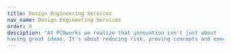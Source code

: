 ```yaml
---
title: Design Engineering Services
nav_name: Design Engineering Services
order: 0
desciption: "At PCDworks we realize that innovation isn't just about
having great ideas. It's about reducing risk, proving concepts and executing them."
---
```


<text-image image="/images/services/design-engineering-services/des-1.webp">
<template v-slot:left>

## We turn big ideas into the next big thing through  "KNOWING"

At PCDworks we realize that innovation isn't
just about having great ideas. It's about reducing risk, proving concepts 
and executing them. Reducing risk is about gaining **knowledge**, about gaining certainty. 
This is about knowing enough at each step of the process to go onto the next step. This is 
what the Toyota's Knowledge Based System is all about, as detailed by
<a href="/the-knowledge-creating-company.pdf" target="_blank">Nonaka in 1991.</a>
We have been followers of Nonaka's Knowledge-Creating company from the start. 

To guide you at this crucial stage, we employ a winning approach to product
development, which is *iterative, multi-step and knowledge based*. This includes 
gaining knowledge through research, conceptualization, feasibility assessment, 
establishing design requirements, preliminary design, testing,  detailed design, 
prototyping the final design, prototype-to-production planning, production, and finally testing again. 

No doubt, the best way to test a theory is to see it in action. That's why we're
committed to getting physical fast and testing to validate.

</template>
</text-image>

<image-text image="/images/services/design-engineering-services/des-2.webp">
<template v-slot:right>

## Experience the fast and
# The curious

With a fully outfitted prototype lab just steps away from our brainstorming
facilities, and an extraordinary team of curious-minded product design
experts, we can help you design and build just about anything you can dream up.
We also offer a wide suite of digital tools to proof and test designs,
including finite element analysis (FEA), multi-physics analysis, and
analytical and mathematical modeling.

So, whether you need a look-alike model, a test apparatus, or a fully
functional design, we can help you go from ideation to functioning prototype
in record time.

</template>
</image-text>